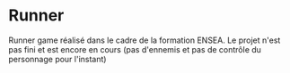 # Runner
Runner game réalisé dans le cadre de la formation ENSEA. Le projet n'est pas fini et est encore en cours (pas d'ennemis et pas de contrôle du personnage pour l'instant)
